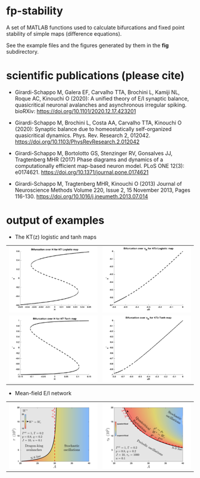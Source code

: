 # fp-stability
A set of MATLAB functions used to calculate bifurcations and fixed point stability of simple maps (difference equations).

See the example files and the figures generated by them in the **fig** subdirectory.

# scientific publications (please cite)

* Girardi-Schappo M, Galera EF, Carvalho TTA, Brochini L, Kamiji NL, Roque AC, Kinouchi O (2020): A unified theory of E/I synaptic balance, quasicritical neuronal avalanches and asynchronous irregular spiking. bioRXiv: https://doi.org/10.1101/2020.12.17.423201

* Girardi-Schappo M, Brochini L, Costa AA, Carvalho TTA, Kinouchi O (2020): Synaptic balance due to homeostatically self-organized quasicritical dynamics. Phys. Rev. Research 2, 012042. https://doi.org/10.1103/PhysRevResearch.2.012042

* Girardi-Schappo M, Bortolotto GS, Stenzinger RV, Gonsalves JJ, Tragtenberg MHR (2017) Phase diagrams and dynamics of a computationally efficient map-based neuron model. PLoS ONE 12(3): e0174621. https://doi.org/10.1371/journal.pone.0174621

* Girardi-Schappo M, Tragtenberg MHR, Kinouchi O (2013) Journal of Neuroscience Methods Volume 220, Issue 2, 15 November 2013, Pages 116-130. https://doi.org/10.1016/j.jneumeth.2013.07.014

# output of examples

* The KT(z) logistic and tanh maps

<table>
  <tr>
    <td><img alt="KTLog bifurcation over H" src="fig/ktlog_bif_H.png" width="250" /></td>
    <td><img alt="KTzLog bifurcation over xR" src="fig/ktzlog_bif_xR.png" width="250" /></td>
  </tr>
  <tr>
    <td><img alt="KTTanh bifurcation over H" src="fig/kttanh_bif_H.png" width="250" /></td>
    <td><img alt="KTzTanh bifurcation over xR" src="fig/bif_ktztanh.png" width="250" /></td>
  </tr>
</table>

* Mean-field E/I network

<table>
  <tr>
    <td><img alt="E-I network with a single time scale for self-organization" src="fig/phasediag_eq_taus.png.png" width="250" /></td>
    <td><img alt="E-I network with two time scales for self-organization" src="fig/phasediag_2taus.png.png" width="250" /></td>
  </tr>
</table>
